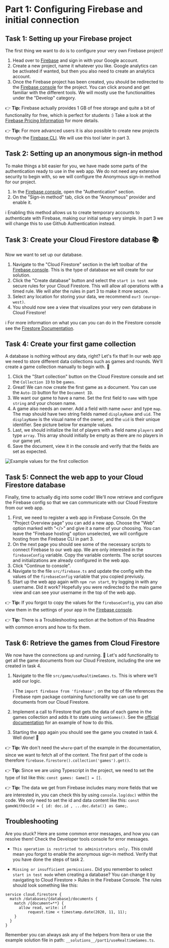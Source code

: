# Part 1: Configuring Firebase and initial connection

## Task 1: Setting up your Firebase project
The first thing we want to do is to configure your very own Firebase project!

1. Head over to [Firebase](https://firebase.google.com/) and sign in with your Google account.
2. Create a new project, name it whatever you like. Google analytics can be activated if wanted, but then you also need to create an analytics account. 
3. Once the Firebase project has been created, you should be redirected to the [Firebase console](https://console.firebase.google.com/?authuser=0) for the project. You can click around and get familiar with the different tools. We will mostly use the functionalities under the "Develop" category. 

👉 **Tip:** Firebase actually provides 1 GB of free storage and quite a bit of functionality for free, which is perfect for students :) Take a look at the [Firebase Pricing Information](https://firebase.google.com/pricing/) for more details.

👉 **Tip:** For more advanced users it is also possible to create new projects through the [Firebase CLI](https://firebase.google.com/docs/cli). We will use this tool later in part 3. 

## Task 2: Setting up an anonymous sign-in method
To make things a bit easier for you, we have made some parts of the authentication ready to use in the web app. We do not need any extensive security to begin with, so we will configure the Anonymous sign-in method for our project.

1. In the [Firebase console](https://console.firebase.google.com/?authuser=0), open the "Authentication" section.
2. On the "Sign-in method" tab, click on the "Anonymous" provider and enable it.

ℹ️  Enabling this method allows us to create temporary accounts to authenticate with Firebase, making our initial setup very simple. In part 3 we will change this to use Github Authentication instead. 

## Task 3: Create your Cloud Firestore database 📚
Now we want to set up our database.

1. Navigate to the "Cloud Firestore" section in the left toolbar of the [Firebase console](https://console.firebase.google.com/?authuser=0). This is the type of database we will create for our solution.
2. Click the "Create database" button and select the `start in test mode` secure rules for your Cloud Firestore. This will allow all operations with a timed rule. We will alter the rules in part 3 to make it more secure.
3. Select any location for storing your data, we recommend `eur3 (europe-west)`. 
3. You should now see a view that visualizes your very own database in Cloud Firestore!

ℹ️ For more information on what you can you can do in the Firestore console see the [Firestore Documentation](https://firebase.google.com/docs/firestore/using-console).

## Task 4: Create your first game collection
A database is nothing without any data, right? Let's fix that! In our web app we need to store different data collections such as games and rounds. We'll create a game collection manually to begin with. 📔

1. Click the "Start collection" button on the Cloud Firestore console and set the `Collection ID` to be `games`.
2. Great! We can now create the first game as a document. You can use the `Auto-ID` button for the `Document ID`. 
3. We want our game to have a name. Set the first field to `name` with type `string` and your chosen name. 
4. A game also needs an owner. Add a field with name `owner` and type `map`. The map should have two string fields named `displayName` and `uid`. The `displayName` is the visual name of the owner, and the `uid` is their unique identifier. See picture below for example values.
5. Last, we should initialize the list of players with a field name `players` and type `array`. This array should initially be empty as there are no players in our game yet. 
6. Save the document, view it in the console and verify that the fields are set as expected.

![Example values for the first collection](https://i.ibb.co/F3PXsjG/Screenshot-2020-10-12-at-13-06-12.png)

## Task 5: Connect the web app to your Cloud Firestore database
Finally, time to actually dig into some code! We'll now retrieve and configure the Firebase config so that we can communicate with our Cloud Firestore from our web app.

1. First, we need to register a web app in Firebase Console. On the "Project Overview page" you can add a new app. Choose the "Web" option marked with "</>" and give it a name of your choosing. You can leave the "Firebase hosting" option unselected, we will configure hosting from the Firebase CLI in part 3. 
2. On the next page you should see some of the necessary scripts to connect Firebase to our web app. We are only interested in the `firebaseConfig` variable. Copy the variable contents. The script sources and initializations are already configured in the web app. 
4. Click "Continue to console". 
5. Navigate to the file `src/firebase.ts` and update the config with the values of the `firebaseConfig` variable that you copied previusly.
6. Start up the web app again with `npm run start`, try logging in with any username. Did it work? Hopefully you were redirected to the main game view and can see your username in the top of the web app.

👉 **Tip:** If you forgot to copy the values for the `firebaseConfig`, you can also view them in the settings of your app in the [Firebase console](https://console.firebase.google.com/?authuser=0).

👉 **Tip:** There is a Troubleshooting section at the bottom of this Readme with common errors and how to fix them.


## Task 6: Retrieve the games from Cloud Firestore
We now have the connections up and running. 👊  Let's add functionality to get all the game documents from our Cloud Firestore, including the one we created in task 4.

1. Navigate to the file `src/game/useRealtimeGames.ts`. This is where we'll add our logic.

    ℹ️  The `import firebase from 'firebase';` on the top of file references the Firebase npm package containing functionality we can use to get documents from our Cloud Firestore. 

2. Implement a call to Firestore that gets the data of each game in the games collection and adds it to state using `setGames()`. See the [official documentation](https://firebase.google.com/docs/firestore/query-data/get-data#get_multiple_documents_from_a_collection) for an example of how to do this.

3. Starting the app again you should see the game you created in task 4. Well done! 👏 

👉 **Tip:** We don't need the `where`-part of the example in the documentation, since we want to fetch all of the content. The first part of the code is therefore `firebase.firestore().collection('games').get()`.

👉 **Tip:** Since we are using Typescript in the project, we need to set the type of list like this: `const games: Game[] = []`.

👉 **Tip:** The data we get from Firebase includes many more fields that we are interested in, you can check this by using `console.log(doc)` within the code. We only need to set the id and data content like this: `const gameWithDocId = { id: doc.id , ...doc.data()} as Game;`.

## Troubleshooting

Are you stuck? Here are some common error messages, and how you can resolve them! Check the Developer tools console for error messages.

- `This operation is restricted to administrators only.`
This could mean you forgot to enable the anonymous sign-in method. Verify that you have done the steps of task 2.

- `Missing or insufficient permissions.` Did you remember to select `start in test mode` when creating a database? You can change it by navigating to Cloud Firestore > Rules in the Firebase Console. The rules should look something like this:
```
service cloud.firestore {
  match /databases/{database}/documents {
    match /{document=**} {
      allow read, write: if
          request.time < timestamp.date(2020, 11, 11);
    }
  }
}
```

Remember you can always ask any of the helpers from Itera or use the example solution file in path: `__solutions__/part1/useRealtimeGames.ts`.
